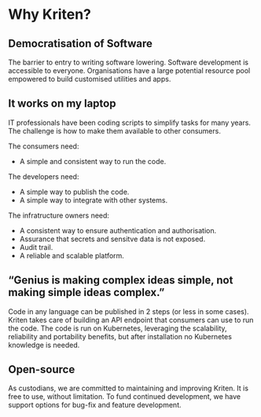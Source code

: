 # Why Kriten?

## Democratisation of Software

The barrier to entry to writing software lowering. Software development is accessible to everyone.
Organisations have a large potential resource pool empowered to build customised utilities and apps.

## It works on my laptop

IT professionals have been coding scripts to simplify tasks for many years. The challenge is how to make them available to other consumers.

The consumers need:

- A simple and consistent way to run the code.

The developers need:

- A simple way to publish the code.
- A simple way to integrate with other systems.

The infratructure owners need:

- A consistent way to ensure authentication and authorisation.
- Assurance that secrets and sensitve data is not exposed.
- Audit trail.
- A reliable and scalable platform.

## “Genius is making complex ideas simple, not making simple ideas complex.”

Code in any language can be published in 2 steps (or less in some cases). 
Kriten takes care of building an API endpoint that consumers can use to run the code.
The code is run on Kubernetes, leveraging the scalability, reliability and portability benefits, but after installation no Kubernetes knowledge is needed.

## Open-source

As custodians, we are committed to maintaining and improving Kriten. It is free to use, without limitation. To fund continued development, we have support options for bug-fix and feature development.
